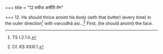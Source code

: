 +++
title = "12 वर्चोधा असीति तेन"

+++
12. He should thrice anoint his body (with that butter) (every time) in the outer direction[^1] with varcodhā asi...[^2] First, (he should anoint) the face.  


[^1]: TS I.2.1.h.  

[^2]: Cf. KS XXIII.1.  
